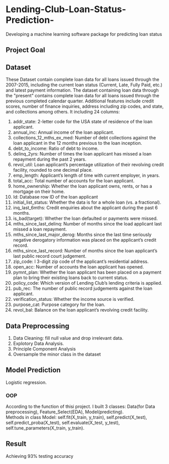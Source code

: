 # Lending-Club-Loan-Status-Prediction-
Developing a machine learning software package for predicting loan status 

## Project Goal 
## Dataset
These Dataset contain complete loan data for all loans issued through the 2007-2015, including the current loan status (Current, Late, Fully Paid, etc.) and latest payment information. The dataset containing loan data through the "present" contains complete loan data for all loans issued through the previous completed calendar quarter. Additional features include credit scores, number of finance inquiries, address including zip codes, and state, and collections among others. It including 24 columns:  

1. addr_state: 2-letter code for the USA state of residence of the loan applicant.   
2. annual_inc: Annual income of the loan applicant.   
3. collections_12_mths_ex_med: Number of debt collections against the loan applicant in the 12 months previous to the loan inception.   
4. debt_to_income: Ratio of debt to income.  
5. delinq_2yrs: Number of times the loan applicant has missed a loan repayment during the past 2 years.  
6. revol_util: Loan applicant’s percentage utilization of their revolving credit facility, rounded to one decimal place.    
7. emp_length: Applicant’s length of time with current employer, in years.    
8. total_acc: Total number of accounts for the loan applicant. 
9. home_ownership: Whether the loan applicant owns, rents, or has a mortgage on their home.    
10. Id: Database row ID of the loan applicant 
11. initial_list_status: Whether the data is for a whole loan (vs. a fractional).    
12. inq_last_6mths: Credit enquiries about the applicant during the past 6 months.     
13. is_bad(target): Whether the loan defaulted or payments were missed.   
14. mths_since_last_delinq: Number of months since the load applicant last missed a loan repayment.   
15. mths_since_last_major_derog: Months since the last time seriously negative derogatory information was placed on the applicant’s credit record.   
16. mths_since_last_record: Number of months since the loan applicant’s last public record court judgement.     
17. zip_code: l 3-digit zip code of the applicant’s residential address.   
18. open_acc: Number of accounts the loan applicant has opened.     
19. pymnt_plan: Whether the loan applicant has been placed on a payment plan to bring their existing loans back to current status.   
20. policy_code: Which version of Lending Club’s lending criteria is applied.   
21. pub_rec: The number of public record judgements against the loan applicant.   
22. verification_status: Whether the income source is verified.    
23. purpose_cat: Purpose category for the loan.  
24. revol_bal: Balance on the loan applicant’s revolving credit facility.    

## Data Preprocessing 
1. Data Cleaning: fill null value and drop irrelevant data.
2. Explotory Data Analysis.
3. Principle Component Analysis 
4. Oversample the minor class in the dataset  

## Model Prediction 
Logistic regression. 

### OOP 
According to the function of thisi project. I built 3 classes: Data(for Data preprocessing), Feature_Select(EDA), Model(predicting).   
Methods in class Model: 
self.fit(X_train, y_train), self.predict(X_test), self.predict_proba(X_test), self.evaluate(X_test, y_test), self.tune_parameters(X_train, y_train). 

## Result
Achieving 93% testing accuracy 
